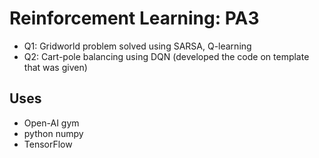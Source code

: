 # Reinforcement Learning: PA3

* Q1: Gridworld problem solved using SARSA, Q-learning
* Q2: Cart-pole balancing using DQN (developed the code on template that was given)

## Uses
* Open-AI gym
* python numpy
* TensorFlow
